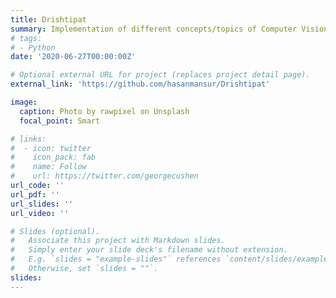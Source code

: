 ```yaml
---
title: Drishtipat
summary: Implementation of different concepts/topics of Computer Vision <br>| _Python, OpenCV, Numpy, Matplotlib_ 
# tags:
# - Python
date: '2020-06-27T00:00:00Z'

# Optional external URL for project (replaces project detail page).
external_link: 'https://github.com/hasanmansur/Drishtipat'

image:
  caption: Photo by rawpixel on Unsplash
  focal_point: Smart

# links:
#  - icon: twitter
#    icon_pack: fab
#    name: Follow
#    url: https://twitter.com/georgecushen
url_code: ''
url_pdf: ''
url_slides: ''
url_video: ''

# Slides (optional).
#   Associate this project with Markdown slides.
#   Simply enter your slide deck's filename without extension.
#   E.g. `slides = "example-slides"` references `content/slides/example-slides.md`.
#   Otherwise, set `slides = ""`.
slides: 
---
```

